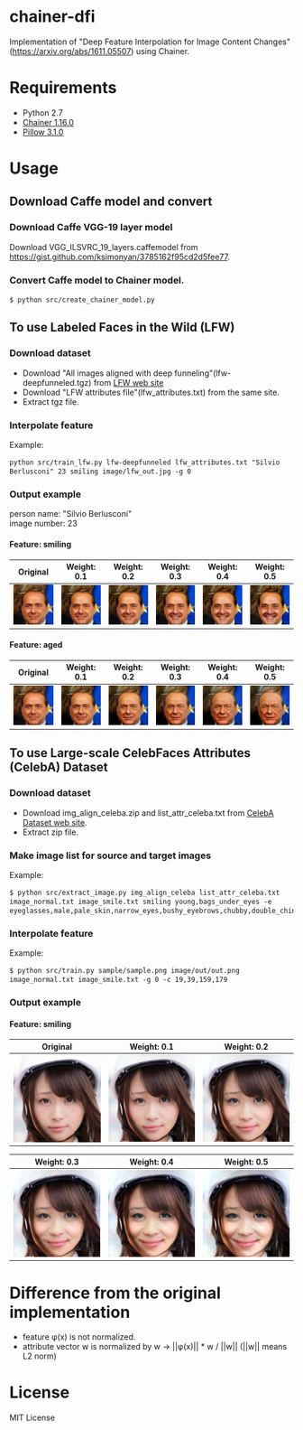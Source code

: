 # chainer-dfi

Implementation of "Deep Feature Interpolation for Image Content Changes"(https://arxiv.org/abs/1611.05507) using Chainer.

# Requirements

* Python 2.7
* [Chainer 1.16.0](http://chainer.org/)
* [Pillow 3.1.0](https://pillow.readthedocs.io/)

# Usage

## Download Caffe model and convert

### Download Caffe VGG-19 layer model

Download VGG_ILSVRC_19_layers.caffemodel from https://gist.github.com/ksimonyan/3785162f95cd2d5fee77.

### Convert Caffe model to Chainer model.

```
$ python src/create_chainer_model.py
```

## To use Labeled Faces in the Wild (LFW)

### Download dataset

* Download "All images aligned with deep funneling"(lfw-deepfunneled.tgz) from [LFW web site](http://vis-www.cs.umass.edu/lfw/)
* Download "LFW attributes file"(lfw_attributes.txt) from the same site.
* Extract tgz file.

### Interpolate feature

Example:

```
python src/train_lfw.py lfw-deepfunneled lfw_attributes.txt "Silvio Berlusconi" 23 smiling image/lfw_out.jpg -g 0
```

### Output example

person name: "Silvio Berlusconi"  
image number: 23

#### Feature: smiling

|Original|Weight: 0.1|Weight: 0.2|Weight: 0.3|Weight: 0.4|Weight: 0.5|
|:---:|:---:|:---:|:---:|:---:|:---:|
|![Original image](/sample/sample_lwf_original.jpg "Original image")|![Image with interpolation weight=0.1](/sample/sample_lwf_smiling_w01.jpg "Weight: 0.1")|![Image with interpolation weight=0.2](/sample/sample_lwf_smiling_w02.jpg "Weight: 0.2")|![Image with interpolation weight=0.3](/sample/sample_lwf_smiling_w03.jpg "Weight: 0.3")|![Image with interpolation weight=0.4](/sample/sample_lwf_smiling_w04.jpg "Weight: 0.4")|![Image with interpolation weight=0.5](/sample/sample_lwf_smiling_w05.jpg "Weight: 0.5")|

#### Feature: aged

|Original|Weight: 0.1|Weight: 0.2|Weight: 0.3|Weight: 0.4|Weight: 0.5|
|:---:|:---:|:---:|:---:|:---:|:---:|
|![Original image](/sample/sample_lwf_original.jpg "Original image")|![Image with interpolation weight=0.1](/sample/sample_lwf_aged_w01.jpg "Weight: 0.1")|![Image with interpolation weight=0.2](/sample/sample_lwf_aged_w02.jpg "Weight: 0.2")|![Image with interpolation weight=0.3](/sample/sample_lwf_aged_w03.jpg "Weight: 0.3")|![Image with interpolation weight=0.4](/sample/sample_lwf_aged_w04.jpg "Weight: 0.4")|![Image with interpolation weight=0.5](/sample/sample_lwf_aged_w05.jpg "Weight: 0.5")|

## To use Large-scale CelebFaces Attributes (CelebA) Dataset

### Download dataset

* Download img_align_celeba.zip and list_attr_celeba.txt from [CelebA Dataset web site](http://mmlab.ie.cuhk.edu.hk/projects/CelebA.html).
* Extract zip file.

### Make image list for source and target images

Example:

```
$ python src/extract_image.py img_align_celeba list_attr_celeba.txt image_normal.txt image_smile.txt smiling young,bags_under_eyes -e eyeglasses,male,pale_skin,narrow_eyes,bushy_eyebrows,chubby,double_chin,bald,bangs,receding_hairline,sideburns,wavy_hair,blond_hair,gray_hair,mouth_slightly_open
```

### Interpolate feature

Example:

```
$ python src/train.py sample/sample.png image/out/out.png image_normal.txt image_smile.txt -g 0 -c 19,39,159,179
```

### Output example

#### Feature: smiling

|Original|Weight: 0.1|Weight: 0.2|
|:---:|:---:|:---:|
|![Original image](/sample/sample.png "Original image")|![Image with interpolation weight=0.1](/sample/sample_w01.png "Weight: 0.1")|![Image with interpolation weight=0.2](/sample/sample_w02.png "Weight: 0.2")|

|Weight: 0.3|Weight: 0.4|Weight: 0.5|
|:---:|:---:|:---:|
|![Image with interpolation weight=0.3](/sample/sample_w03.png "Weight: 0.3")|![Image with interpolation weight=0.4](/sample/sample_w04.png "Weight: 0.4")|![Image with interpolation weight=0.5](/sample/sample_w05.png "Weight: 0.5")|

# Difference from the original implementation

* feature φ(x) is not normalized.
* attribute vector w is normalized by w -> ||φ(x)|| * w / ||w|| (||w|| means L2 norm)

# License

MIT License

